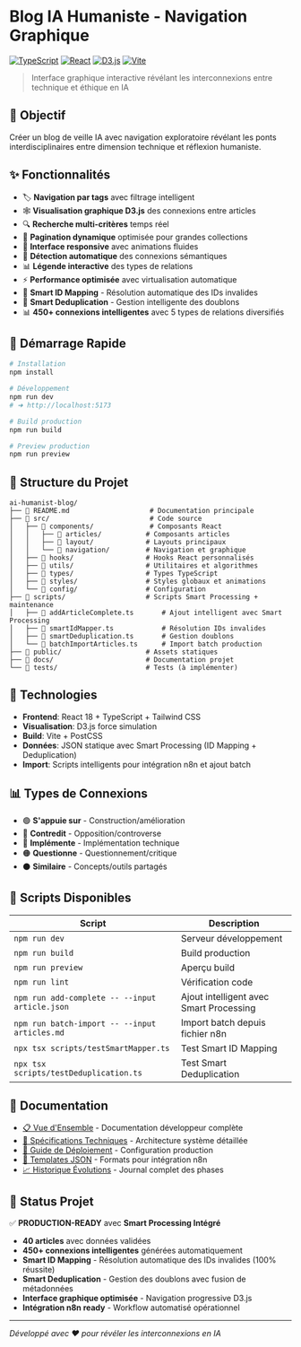 # Blog IA Humaniste - Navigation Graphique

[![TypeScript](https://img.shields.io/badge/TypeScript-5.2+-blue.svg)](https://www.typescriptlang.org/)
[![React](https://img.shields.io/badge/React-18.2+-61dafb.svg)](https://reactjs.org/)
[![D3.js](https://img.shields.io/badge/D3.js-7.0+-ff6b35.svg)](https://d3js.org/)
[![Vite](https://img.shields.io/badge/Vite-5.2+-646cff.svg)](https://vitejs.dev/)

> Interface graphique interactive révélant les interconnexions entre technique et éthique en IA

## 🎯 Objectif

Créer un blog de veille IA avec navigation exploratoire révélant les ponts interdisciplinaires entre dimension technique et réflexion humaniste.

## ✨ Fonctionnalités

- 🏷️ **Navigation par tags** avec filtrage intelligent
- 🕸️ **Visualisation graphique D3.js** des connexions entre articles  
- 🔍 **Recherche multi-critères** temps réel
- 📄 **Pagination dynamique** optimisée pour grandes collections
- 🎨 **Interface responsive** avec animations fluides
- 🤖 **Détection automatique** des connexions sémantiques
- 📊 **Légende interactive** des types de relations
- ⚡ **Performance optimisée** avec virtualisation automatique
- 🧠 **Smart ID Mapping** - Résolution automatique des IDs invalides
- 🔄 **Smart Deduplication** - Gestion intelligente des doublons
- 📊 **450+ connexions intelligentes** avec 5 types de relations diversifiés

## 🚀 Démarrage Rapide

```bash
# Installation
npm install

# Développement
npm run dev
# ➜ http://localhost:5173

# Build production
npm run build

# Preview production
npm run preview
```

## 📁 Structure du Projet

```
ai-humanist-blog/
├── 📄 README.md                    # Documentation principale
├── 📁 src/                         # Code source
│   ├── 📁 components/              # Composants React
│   │   ├── 📁 articles/           # Composants articles
│   │   ├── 📁 layout/             # Layouts principaux
│   │   └── 📁 navigation/         # Navigation et graphique
│   ├── 📁 hooks/                  # Hooks React personnalisés
│   ├── 📁 utils/                  # Utilitaires et algorithmes
│   ├── 📁 types/                  # Types TypeScript
│   ├── 📁 styles/                 # Styles globaux et animations
│   └── 📁 config/                 # Configuration
├── 📁 scripts/                    # Scripts Smart Processing + maintenance
│   ├── 📄 addArticleComplete.ts       # Ajout intelligent avec Smart Processing
│   ├── 📄 smartIdMapper.ts            # Résolution IDs invalides  
│   ├── 📄 smartDeduplication.ts       # Gestion doublons
│   └── 📄 batchImportArticles.ts      # Import batch production
├── 📁 public/                     # Assets statiques
├── 📁 docs/                       # Documentation projet
└── 📁 tests/                      # Tests (à implémenter)
```

## 🎨 Technologies

- **Frontend**: React 18 + TypeScript + Tailwind CSS
- **Visualisation**: D3.js force simulation
- **Build**: Vite + PostCSS  
- **Données**: JSON statique avec Smart Processing (ID Mapping + Deduplication)
- **Import**: Scripts intelligents pour intégration n8n et ajout batch

## 📊 Types de Connexions

- 🟢 **S'appuie sur** - Construction/amélioration
- 🔴 **Contredit** - Opposition/controverse  
- 🔵 **Implémente** - Implémentation technique
- 🟠 **Questionne** - Questionnement/critique
- ⚫ **Similaire** - Concepts/outils partagés

## 🔧 Scripts Disponibles

| Script | Description |
|--------|-------------|
| `npm run dev` | Serveur développement |
| `npm run build` | Build production |
| `npm run preview` | Aperçu build |
| `npm run lint` | Vérification code |
| `npm run add-complete -- --input article.json` | Ajout intelligent avec Smart Processing |
| `npm run batch-import -- --input articles.md` | Import batch depuis fichier n8n |
| `npx tsx scripts/testSmartMapper.ts` | Test Smart ID Mapping |
| `npx tsx scripts/testDeduplication.ts` | Test Smart Deduplication |

## 📖 Documentation

- [📋 Vue d'Ensemble](./docs/README.md) - Documentation développeur complète
- [🔧 Spécifications Techniques](./docs/TECHNICAL.md) - Architecture système détaillée
- [🚀 Guide de Déploiement](./docs/DEPLOYMENT.md) - Configuration production  
- [🎨 Templates JSON](./docs/TEMPLATES.md) - Formats pour intégration n8n
- [📈 Historique Évolutions](./docs/PROGRESS.md) - Journal complet des phases

## 🚀 Status Projet

✅ **PRODUCTION-READY** avec **Smart Processing Intégré**

- **40 articles** avec données validées
- **450+ connexions intelligentes** générées automatiquement
- **Smart ID Mapping** - Résolution automatique des IDs invalides (100% réussite)
- **Smart Deduplication** - Gestion des doublons avec fusion de métadonnées
- **Interface graphique optimisée** - Navigation progressive D3.js
- **Intégration n8n ready** - Workflow automatisé opérationnel

---

*Développé avec ❤️ pour révéler les interconnexions en IA*